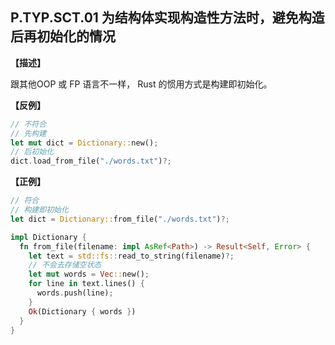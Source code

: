 ## P.TYP.SCT.01 为结构体实现构造性方法时，避免构造后再初始化的情况

**【描述】**

跟其他OOP 或 FP 语言不一样， Rust 的惯用方式是构建即初始化。

**【反例】**

```rust
// 不符合
// 先构建
let mut dict = Dictionary::new();
// 后初始化
dict.load_from_file("./words.txt")?;
```

**【正例】**

```rust
// 符合
// 构建即初始化
let dict = Dictionary::from_file("./words.txt")?;

impl Dictionary {
  fn from_file(filename: impl AsRef<Path>) -> Result<Self, Error> {
    let text = std::fs::read_to_string(filename)?;
    // 不会去存储空状态
    let mut words = Vec::new();
    for line in text.lines() {
      words.push(line);
    }
    Ok(Dictionary { words })
  }
}
```


